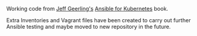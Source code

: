 Working code from [Jeff Geerling's](https://www.jeffgeerling.com/) [Ansible for Kubernetes](https://www.ansibleforkubernetes.com/) book.


Extra Inventories and Vagrant files have been created to carry out further Ansible testing and maybe moved to new repository in the future.
